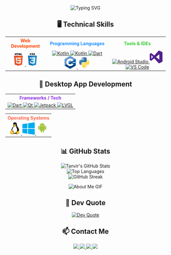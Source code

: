 <!-- Header Typing Animation -->
<p align="center">
  <img src="https://readme-typing-svg.herokuapp.com?color=E22FE4&width=500&height=45&lines=Hi👋+I'm+Tanvir+Ahmed+Chowdhury..;Software+Developer+(Mobile+%26+Desktop+Apps);Native+%26+Cross-Platform+Developer;Android+(Kotlin%2C+Java%2C+Jetpack+Compose);Flutter+%7C+Dart+Enthusiast;C%2B%2B%2C+C%23%2C+Qt%2C+WinUI+Dev;Nice+To+Meet+You+👨‍💻" alt="Typing SVG">
</p>


<!-- 🖥️ Technical Skills -->
<h2 align="center">🖥️ Technical Skills</h2>

<table align="center">
  <tr>
    <th style="text-align: center; color: #ff4500;">Web Development</th>
    <th style="text-align: center; color: #1e90ff;">Programming Languages</th>
    <th style="text-align: center; color: #32cd32;">Tools & IDEs</th>
  </tr>
  <tr>
    <td align="center">
      <a href="https://www.w3schools.com/html/" target="_blank">
        <img src="https://raw.githubusercontent.com/devicons/devicon/master/icons/html5/html5-original-wordmark.svg" alt="html5" width="40" height="40" />
      </a>
      <a href="https://www.w3schools.com/css/" target="_blank">
        <img src="https://raw.githubusercontent.com/devicons/devicon/master/icons/css3/css3-original-wordmark.svg" alt="css3" width="40" height="40" />
      </a>
    </td>
    <td align="center">
      <a href="https://kotlinlang.org/" target="_blank">
        <img src="https://cdn.icon-icons.com/icons2/2108/PNG/512/kotlin_icon_130893.png" alt="Kotlin" width="40" height="40" />
      </a>
      <a href="https://kotlinlang.org/" target="_blank">
        <img src="https://www.svgrepo.com/show/373445/assembly.svg" alt="Kotlin" width="40" height="40" />
      </a>
      <a href="https://flutter.dev/brand" target="_blank">
        <img src="https://upload.wikimedia.org/wikipedia/commons/thumb/1/18/C_Programming_Language.svg/380px-C_Programming_Language.svg.png?20201031132917" alt="Dart" width="40" height="40" />
      </a>
      <a href="https://isocpp.org/" target="_blank">
        <img src="https://raw.githubusercontent.com/devicons/devicon/master/icons/cplusplus/cplusplus-original.svg" alt="C++" width="40" height="40" />
      </a>
       <a href="https://www.python.org" target="_blank">
        <img src="https://raw.githubusercontent.com/devicons/devicon/master/icons/python/python-original.svg" alt="Python" width="40" height="40" />
      </a>
    </td>
    <td align="center">
      <a href="https://developer.android.com/studio" target="_blank">
        <img src="https://icon.icepanel.io/Technology/svg/Android-Studio.svg" alt="Android Studio" width="40" height="40" />
      </a>
      <a href="https://code.visualstudio.com/" target="_blank">
        <img src="https://raw.githubusercontent.com/devicons/devicon/master/icons/visualstudio/visualstudio-plain.svg" alt="Visual Studio" width="40" height="40" />
      </a>
      <a href="https://visualstudio.microsoft.com/" target="_blank">
        <img src="https://logotyp.us/file/vs-code.svg" alt="VS Code" width="40" height="40" />
      </a>
    </td>
  </tr>
</table>

<!-- 🧩 Desktop App Development (Table Format) -->
<h2 align="center">🧩 Desktop App Development</h2>

<table align="center">
  <tr>
    <th style="text-align: center; color: #8a2be2;">Frameworks / Tech</th>
  </tr>
  <tr>
    <td align="center">
      <a href="https://flutter.dev/brand" target="_blank">
        <img src="https://cdn.jsdelivr.net/gh/devicons/devicon/icons/flutter/flutter-original.svg" alt="Dart" width="40" height="40" />
      </a>
      <a href="https://www.qt.io/" target="_blank">
        <img src="https://cdn.jsdelivr.net/gh/devicons/devicon/icons/qt/qt-original.svg" alt="Qt" width="40" height="40"/>
      </a>
      <a href="https://android-developers.googleblog.com/2020/08/announcing-jetpack-compose-alpha.html" target="_blank">
        <img src="https://blogger.googleusercontent.com/img/b/R29vZ2xl/AVvXsEjC97Z8BResg5dlPqczsRCFhP6zewWX0X0e7fVPG-G7PuUZwwZVsi9OPoqJYkgqT2h0FI95SsmWzVEgpt8b8HAqFiIxZ98TFtY4lE0b8UrtVJ2HrJebRwl6C9DslsQDl9KnBIrdHS6LtkY/s1600/jetpack+compose+icon_RGB.png" alt="Jetpack" width="40" height="40" />
      </a>
            <a href="https://docs.lvgl.io/8.3/widgets/core/img.html" target="_blank">
        <img src="https://media.licdn.com/dms/image/v2/D4D0BAQEqt31JeuWvWw/company-logo_200_200/company-logo_200_200/0/1720065450895/lvglgui_logo?e=2147483647&v=beta&t=zwzvTINWUBTk7VD-uvrYAxCvUuXc2G-bKJ8wht9SDGg" alt="LVGL" width="40" height="40"/>
      </a>
    </td>
  </tr>
</table>


<!-- 💻 Operating Systems -->
<table align="center">
  <tr>
    <th style="text-align: center; color: #ff6347;">Operating Systems</th>
  </tr>
  <tr>
    <td align="center">
      <a href="https://www.linux.org/" target="_blank">
        <img src="https://raw.githubusercontent.com/devicons/devicon/master/icons/linux/linux-original.svg" alt="Linux" width="40" height="40" />
      </a>
      <a href="https://www.microsoft.com/windows/" target="_blank">
        <img src="https://raw.githubusercontent.com/devicons/devicon/master/icons/windows8/windows8-original.svg" alt="Windows" width="40" height="40" />
      </a>
      <a href="https://www.android.com/" target="_blank">
        <img src="https://raw.githubusercontent.com/devicons/devicon/master/icons/android/android-original-wordmark.svg" alt="Android" width="40" height="40" />
      </a>
    </td>
  </tr>
</table>

<!-- 📊 GitHub Stats -->
<h2 align="center">📊 GitHub Stats</h2>
<p align="center">
  <img src="https://github-readme-stats.vercel.app/api?username=tanvir-chy-ahmed&theme=radical&show_icons=true&count_private=true" alt="Tanvir's GitHub Stats" />
  <br/>
  <img src="https://github-readme-stats.vercel.app/api/top-langs/?username=tanvir-chy-ahmed&theme=radical&layout=compact" alt="Top Languages" />
  <br/>
  <img src="https://github-readme-streak-stats.herokuapp.com/?user=tanvir-chy-ahmed&theme=radical" alt="GitHub Streak" />
</p>

<!-- About Me GIF -->
<p align="center">
  <img src="https://github.com/7oSkaaa/7oSkaaa/blob/main/Images/about_me.gif?raw=true" alt="About Me GIF" width="180px">
</p>

<!-- 💬 Dev Quote -->
<h2 align="center">💬 Dev Quote</h2>
<p align="center">
  <a href="https://github.com/piyushsuthar/github-readme-quotes">
    <img src="https://quotes-github-readme.vercel.app/api?quote=In%20the%20world%20of%20software%2C%20the%20best%20way%20to%20predict%20the%20future%20is%20to%20invent%20it&author=Tanvir%20Ahmed%20(Chy)" alt="Dev Quote" />
  </a>
</p>

<!-- 📫 Contact -->
<h2 align="center">📫 Contact Me</h2>
<p align="center">
  <a href="https://github.com/TanvirAhmedChowdhury" target="_blank">
    <img src="https://img.shields.io/badge/GitHub-TanvirAhmedChy-black?style=for-the-badge&logo=github" />
  </a>
  <a href="https://www.facebook.com/........" target="_blank">
    <img src="https://img.shields.io/badge/Facebook-Tanvirahmedchy-blue?style=for-the-badge&logo=facebook" />
  </a>
  <a href="https://t.me/Taxor_E" target="_blank">
    <img src="https://img.shields.io/badge/Telegram-https://t.me/xornexdev-0088cc?style=for-the-badge&logo=telegram" />
  </a>
  <a href="mailto:tanvirahy269@gmail.com" target="_blank">
    <img src="https://img.shields.io/badge/Gmail-tanvirchy269@gmail.com-red?style=for-the-badge&logo=gmail" />
  </a>
</p>

